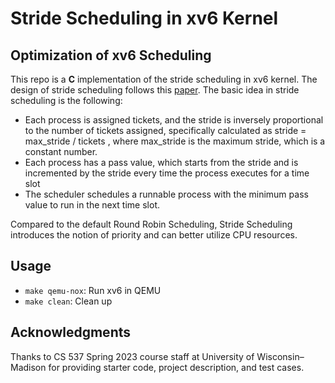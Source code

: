# Stride Scheduling in xv6 Kernel

## Optimization of xv6 Scheduling

This repo is a **C** implementation of the stride scheduling in xv6 kernel. The design of stride scheduling follows this [paper](https://web.eecs.umich.edu/~mosharaf/Readings/Stride.pdf). The basic idea in stride scheduling is the following:

* Each process is assigned tickets, and the stride is inversely proportional to the number of tickets assigned, specifically calculated as stride = max_stride / tickets , where max_stride is the maximum stride, which is a constant number.
* Each process has a pass value, which starts from the stride and is incremented by the stride every time the process executes for a time slot
* The scheduler schedules a runnable process with the minimum pass value to run in the next time slot.

Compared to the default Round Robin Scheduling, Stride Scheduling introduces the notion of priority and can better utilize CPU resources.

## Usage

* `make qemu-nox`: Run xv6 in QEMU
* `make clean`: Clean up

## Acknowledgments

Thanks to CS 537 Spring 2023 course staff at University of Wisconsin–Madison for providing starter code, project description, and test cases.